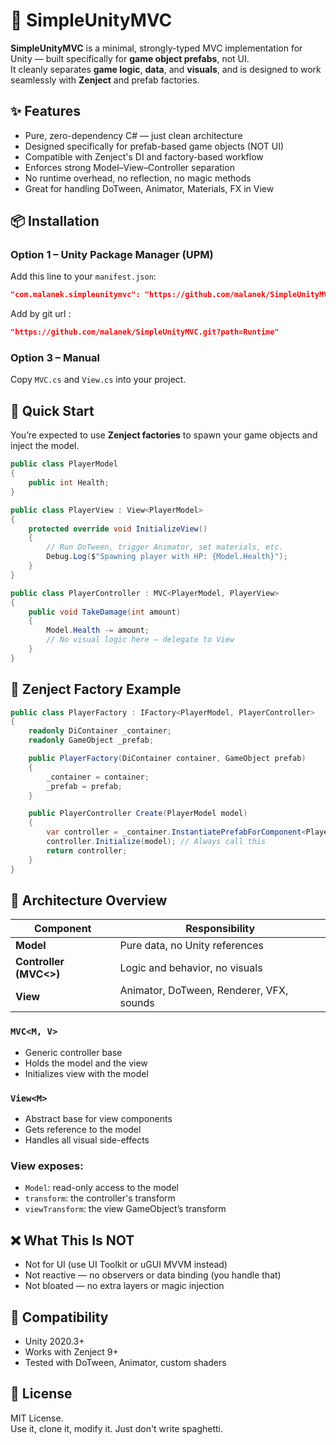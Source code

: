 # 🧩 SimpleUnityMVC

**SimpleUnityMVC** is a minimal, strongly-typed MVC implementation for Unity — built specifically for **game object prefabs**, not UI.  
It cleanly separates **game logic**, **data**, and **visuals**, and is designed to work seamlessly with **Zenject** and prefab factories.

## ✨ Features

-   Pure, zero-dependency C# — just clean architecture
-   Designed specifically for prefab-based game objects (NOT UI)
-   Compatible with Zenject's DI and factory-based workflow
-   Enforces strong Model–View–Controller separation
-   No runtime overhead, no reflection, no magic methods
-   Great for handling DoTween, Animator, Materials, FX in View

## 📦 Installation

### Option 1 – Unity Package Manager (UPM)

Add this line to your `manifest.json`:

```json
"com.malanek.simpleunitymvc": "https://github.com/malanek/SimpleUnityMVC.git?path=Runtime"
```

Add by git url :

```json
"https://github.com/malanek/SimpleUnityMVC.git?path=Runtime"
```

### Option 3 – Manual

Copy `MVC.cs` and `View.cs` into your project.

## 🚀 Quick Start

You’re expected to use **Zenject factories** to spawn your game objects and inject the model.

```csharp
public class PlayerModel
{
    public int Health;
}

public class PlayerView : View<PlayerModel>
{
    protected override void InitializeView()
    {
        // Run DoTween, trigger Animator, set materials, etc.
        Debug.Log($"Spawning player with HP: {Model.Health}");
    }
}

public class PlayerController : MVC<PlayerModel, PlayerView>
{
    public void TakeDamage(int amount)
    {
        Model.Health -= amount;
        // No visual logic here — delegate to View
    }
}
```

## 🔄 Zenject Factory Example

```csharp
public class PlayerFactory : IFactory<PlayerModel, PlayerController>
{
    readonly DiContainer _container;
    readonly GameObject _prefab;

    public PlayerFactory(DiContainer container, GameObject prefab)
    {
        _container = container;
        _prefab = prefab;
    }

    public PlayerController Create(PlayerModel model)
    {
        var controller = _container.InstantiatePrefabForComponent<PlayerController>(_prefab);
        controller.Initialize(model); // Always call this
        return controller;
    }
}
```

## 🧠 Architecture Overview

| Component              | Responsibility                           |
| ---------------------- | ---------------------------------------- |
| **Model**              | Pure data, no Unity references           |
| **Controller (MVC<>)** | Logic and behavior, no visuals           |
| **View**               | Animator, DoTween, Renderer, VFX, sounds |

### `MVC<M, V>`

-   Generic controller base
-   Holds the model and the view
-   Initializes view with the model

### `View<M>`

-   Abstract base for view components
-   Gets reference to the model
-   Handles all visual side-effects

### View exposes:

-   `Model`: read-only access to the model
-   `transform`: the controller's transform
-   `viewTransform`: the view GameObject’s transform

## ❌ What This Is NOT

-   Not for UI (use UI Toolkit or uGUI MVVM instead)
-   Not reactive — no observers or data binding (you handle that)
-   Not bloated — no extra layers or magic injection

## 🧪 Compatibility

-   Unity 2020.3+
-   Works with Zenject 9+
-   Tested with DoTween, Animator, custom shaders

## 📃 License

MIT License.  
Use it, clone it, modify it. Just don't write spaghetti.
